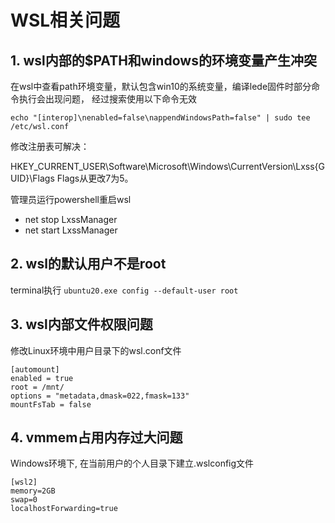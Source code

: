 # WSL相关问题

## 1. wsl内部的$PATH和windows的环境变量产生冲突

在wsl中查看path环境变量，默认包含win10的系统变量，编译lede固件时部分命令执行会出现问题， 经过搜索使用以下命令无效

`echo "[interop]\nenabled=false\nappendWindowsPath=false" | sudo tee /etc/wsl.conf`

修改注册表可解决：

HKEY_CURRENT_USER\Software\Microsoft\Windows\CurrentVersion\Lxss{GUID}\Flags Flags从更改7为5。

管理员运行powershell重启wsl

- net stop LxssManager
- net start LxssManager

## 2. wsl的默认用户不是root

terminal执行 `ubuntu20.exe config --default-user root`

## 3. wsl内部文件权限问题

修改Linux环境中用户目录下的wsl.conf文件

```properties
[automount]
enabled = true
root = /mnt/
options = "metadata,dmask=022,fmask=133"
mountFsTab = false
```

## 4. vmmem占用内存过大问题

Windows环境下, 在当前用户的个人目录下建立.wslconfig文件

```properties
[wsl2]
memory=2GB
swap=0
localhostForwarding=true
```

